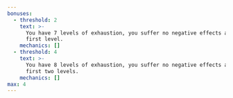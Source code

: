 ```yaml
---
bonuses:
  - threshold: 2
    text: >-
      You have 7 levels of exhaustion, you suffer no negative effects at the
      first level.
    mechanics: []
  - threshold: 4
    text: >-
      You have 8 levels of exhaustion, you suffer no negative effects at the
      first two levels.
    mechanics: []
max: 4
---
```

